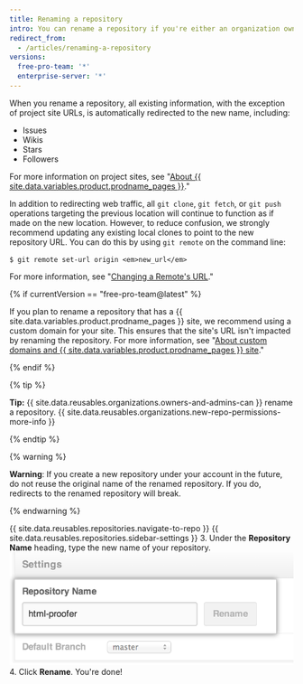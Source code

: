 ```yaml
---
title: Renaming a repository
intro: You can rename a repository if you're either an organization owner or have admin permissions for the repository.
redirect_from:
  - /articles/renaming-a-repository
versions:
  free-pro-team: '*'
  enterprise-server: '*'
---
```

When you rename a repository, all existing information, with the exception of project site URLs, is automatically redirected to the new name, including:

* Issues
* Wikis
* Stars
* Followers

For more information on project sites, see "[About {{ site.data.variables.product.prodname_pages }}](/github/working-with-github-pages/about-github-pages#types-of-github-pages-sites)."

In addition to redirecting web traffic, all `git clone`, `git fetch`, or `git push` operations targeting the previous location will continue to function as if made on the new location. However, to reduce confusion, we strongly recommend updating any existing local clones to point to the new repository URL. You can do this by using  `git remote` on the command line:

```shell
$ git remote set-url origin <em>new_url</em>
```

For more information, see "[Changing a Remote's URL](/github/using-git/changing-a-remotes-url)."

{% if currentVersion == "free-pro-team@latest" %}

If you plan to rename a repository that has a {{ site.data.variables.product.prodname_pages }} site, we recommend using a custom domain for your site. This ensures that the site's URL isn't impacted by renaming the repository. For more information, see "[About custom domains and {{ site.data.variables.product.prodname_pages }} site](/github/working-with-github-pages/about-custom-domains-and-github-pages)." 

{% endif %}

{% tip %}

**Tip:** {{ site.data.reusables.organizations.owners-and-admins-can }} rename a repository. {{ site.data.reusables.organizations.new-repo-permissions-more-info }}

{% endtip %}

{% warning %}

**Warning**: If you create a new repository under your account in the future, do not reuse the original name of the renamed repository. If you do, redirects to the renamed repository will break.

{% endwarning %}

{{ site.data.reusables.repositories.navigate-to-repo }}
{{ site.data.reusables.repositories.sidebar-settings }}
3. Under the **Repository Name** heading, type the new name of your repository.
   ![Repository rename](/assets/images/help/repository/repository-name-change.png)
4. Click **Rename**. You're done!
